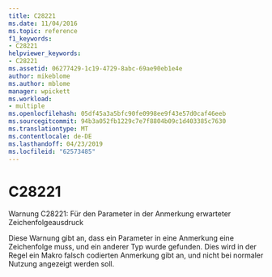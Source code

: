 ```yaml
---
title: C28221
ms.date: 11/04/2016
ms.topic: reference
f1_keywords:
- C28221
helpviewer_keywords:
- C28221
ms.assetid: 06277429-1c19-4729-8abc-69ae90eb1e4e
author: mikeblome
ms.author: mblome
manager: wpickett
ms.workload:
- multiple
ms.openlocfilehash: 05df45a3a5bfc90fe0998ee9f43e57d0caf46eeb
ms.sourcegitcommit: 94b3a052fb1229c7e7f8804b09c1d403385c7630
ms.translationtype: MT
ms.contentlocale: de-DE
ms.lasthandoff: 04/23/2019
ms.locfileid: "62573485"
---
```

# <a name="c28221"></a>C28221
Warnung C28221: Für den Parameter in der Anmerkung erwarteter Zeichenfolgeausdruck

 Diese Warnung gibt an, dass ein Parameter in eine Anmerkung eine Zeichenfolge muss, und ein anderer Typ wurde gefunden. Dies wird in der Regel ein Makro falsch codierten Anmerkung gibt an, und nicht bei normaler Nutzung angezeigt werden soll.